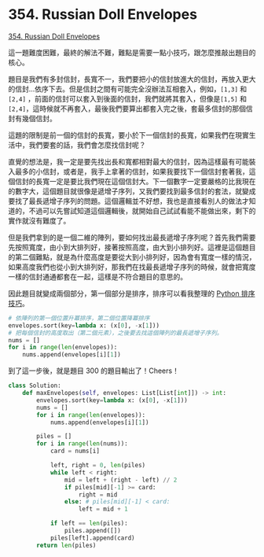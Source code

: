 # 354. Russian Doll Envelopes

[354. Russian Doll Envelopes](https://leetcode.com/problems/russian-doll-envelopes/)

這一題難度困難，最終的解法不難，難點是需要一點小技巧，跟怎麼推敲出題目的核心。

題目是我們有多封信封，長寬不一，我們要把小的信封放進大的信封，再放入更大的信封...依序下去。但是信封之間有可能完全沒辦法互相套入，例如，`[1,3]` 和 `[2,4]` ，前面的信封可以套入到後面的信封，我們就將其套入，但像是`[1,5]` 和 `[2,4]`，這時候就不再套入，最後我們要算出都套入完之後，套最多信封的那個信封有幾個信封。

這題的限制是前一個的信封的長寬，要小於下一個信封的長寬，如果我們在現實生活中，我們要套的話，我們會怎麼找信封呢？

直覺的想法是，我一定是要先找出長和寬都相對最大的信封，因為這樣最有可能裝入最多的小信封，或者是，我手上拿著的信封，如果我要找下一個信封套著我，這個信封的長寬一定是要比我們現在這個信封大。下一個數字一定要嚴格的比我現在的數字大，這個題目就很像是遞增子序列，又我們要找到最多信封的套法，就變成要找了最長遞增子序列的問題。這個邏輯並不好想，我也是直接看別人的做法才知道的，不過可以先嘗試知道這個邏輯後，就開始自己試試看能不能做出來，剩下的實作就沒有難度了。

但是我們拿到的是一個二維的陣列，要如何找出最長遞增子序列呢？首先我們需要先按照寬度，由小到大排列好，接著按照高度，由大到小排列好。這裡是這個題目的第二個難點，就是為什麼高度是要從大到小排列好，因為會有寬度一樣的情況，如果高度我們也從小到大排列好，那我們在找最長遞增子序列的時候，就會把寬度一樣的信封通通都套在一起，這樣是不符合題目的意思的。

因此題目就變成兩個部分，第一個部分是排序，排序可以看我整理的 [Python 排序技巧](../sorting/)。

```python
# 依陣列的第一個位置升冪排序，第二個位置降冪排序
envelopes.sort(key=lambda x: (x[0], -x[1]))
# 把每個信封的高度取出（第二個元素），之後要去找這個陣列的最長遞增子序列。
nums = []
for i in range(len(envelopes)):
    nums.append(envelopes[i][1])
```

到了這一步後，就是題目 300 的題目輸出了！Cheers！

```python
class Solution:
    def maxEnvelopes(self, envelopes: List[List[int]]) -> int:
        envelopes.sort(key=lambda x: (x[0], -x[1]))
        nums = []
        for i in range(len(envelopes)):
            nums.append(envelopes[i][1])

        piles = []
        for i in range(len(nums)):
            card = nums[i]

            left, right = 0, len(piles)
            while left < right:
                mid = left + (right - left) // 2
                if piles[mid][-1] >= card:
                    right = mid
                else: # piles[mid][-1] < card:
                    left = mid + 1

            if left == len(piles):
                piles.append([])
            piles[left].append(card)
        return len(piles)
```

